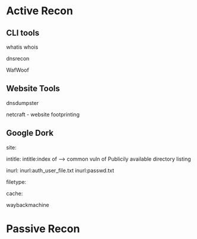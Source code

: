 # Active Recon
## CLI tools
whatis
whois 

dnsrecon

WafWoof

## Website Tools
dnsdumpster

netcraft - website footprinting

## Google Dork
site:

intitle:
intitle:index of --> common vuln of Publicily available directory listing

inurl:
inurl:auth_user_file.txt
inurl:passwd.txt
 
filetype:

cache:
 
waybackmachine

# Passive Recon
